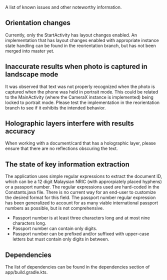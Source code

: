 A list of known issues and other noteworthy information.

## Orientation changes
Currently, only the StartActivity has layout changes enabled.
An implementation that has layout changes enabled with appropriate instance state handling can be found in the reorientation branch, but has not been merged into master yet.

## Inaccurate results when photo is captured in landscape mode
It was observed that text was not properly recognized when the photo is captured when the phone was held in portrait mode.
This could be related to the MainActivity (where the CameraX instance is implemented) being locked to portrait mode.
Please test the implementation in the reorientation branch to see if it exhibits the intended behavior.

## Holographic layers interfere with results accuracy
When working with a document/card that has a holographic layer, please ensure that there are no reflections obscuring the text.

## The state of key information extraction
The application uses simple regular expressions to extract the document ID, which can be a 12 digit Malaysian NRIC (with approrpiately placed hyphens) or a passport number.
The regular expressions used are hard-coded in the Constants.java file. There is no current way for an end-user to customize the desired format for this field.
The passport number regular expression has been generalized to account for as many viable international passport numbers as possible, but is not comprehensive.
- Passport number is at least three characters long and at most nine characters long.
- Passport number can contain only digits.
- Passport number can be prefixed and/or suffixed with upper-case letters but must contain only digits in between. 

## Dependencies
The list of dependencies can be found in the dependencies section of app/build.gradle.kts.
